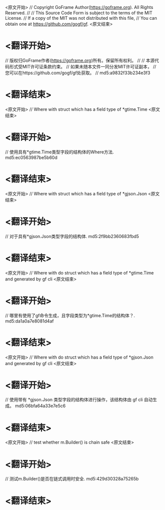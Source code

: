 
<原文开始>
// Copyright GoFrame Author(https://goframe.org). All Rights Reserved.
//
// This Source Code Form is subject to the terms of the MIT License.
// If a copy of the MIT was not distributed with this file,
// You can obtain one at https://github.com/gogf/gf.
<原文结束>

# <翻译开始>
// 版权归GoFrame作者(https://goframe.org)所有。保留所有权利。
//
// 本源代码形式受MIT许可证条款约束。
// 如果未随本文件一同分发MIT许可证副本，
// 您可以在https://github.com/gogf/gf处获取。
// md5:a9832f33b234e3f3
# <翻译结束>


<原文开始>
// Where with struct which has a field type of *gtime.Time
<原文结束>

# <翻译开始>
// 使用具有*gtime.Time类型字段的结构体的Where方法. md5:ec0563987be5b60d
# <翻译结束>


<原文开始>
// Where with struct which has a field type of *gjson.Json
<原文结束>

# <翻译开始>
// 对于具有*gjson.Json类型字段的结构体. md5:2f9bb2360683fbd5
# <翻译结束>


<原文开始>
// Where with do struct which has a field type of *gtime.Time and generated by gf cli
<原文结束>

# <翻译开始>
// 哪里有使用了gf命令生成，且字段类型为*gtime.Time的结构体？. md5:da1a0a7e8081d4af
# <翻译结束>


<原文开始>
// Where with do struct which has a field type of *gjson.Json and generated by gf cli
<原文结束>

# <翻译开始>
// 使用带有 *gjson.Json 类型字段的结构体进行操作，该结构体由 gf cli 自动生成。 md5:06bfa64a33e7e5c6
# <翻译结束>


<原文开始>
// test whether m.Builder() is chain safe
<原文结束>

# <翻译开始>
// 测试m.Builder()是否在链式调用时安全. md5:429d30328a75265b
# <翻译结束>

